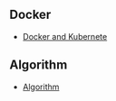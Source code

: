 ## Docker

- [Docker and Kubernete](https://github.com/learntorunfast/CS_Notes/Docker)

## Algorithm
- [Algorithm](https://github.com/LearnToRunFast/CS_Notes/Data%20Structures%20and%20Algorithms)

